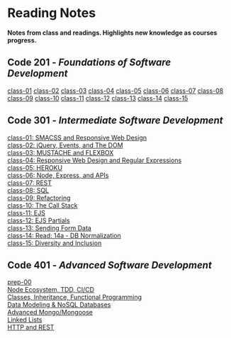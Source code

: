 # Reading Notes
**Notes from class and readings. Highlights new knowledge as courses progress.**
## Code 201 - *Foundations of Software Development*
[class-01](class-01.md)
[class-02](class-02.md)
[class-03](class-03.md)
[class-04](class-04.md)
[class-05](class-05.md)
[class-06](class-06.md)
[class-07](class-07.md)
[class-08](class-08.md)
[class-09](class-09.md)
[class-10](class-10.md)
[class-11](class-11.md)
[class-12](class-12.md)
[class-13](class-13.md)
[class-14](class-14.md)
[class-15](class-15.md)

## Code 301 - *Intermediate Software Development*
[class-01: SMACSS and Responsive Web Design](read-01.md) <br>
[class-02: jQuery, Events, and The DOM](read-02.md) <br>
[class-03: MUSTACHE and FLEXBOX](read-03.md) <br>
[class-04: Responsive Web Design and Regular Expressions](read-04.md) <br>
[class-05: HEROKU](read-05.md) <br>
[class-06: Node, Express, and APIs](read-06.md) <br>
[class-07: REST](read-07.md) <br>
[class-08: SQL](read-08.md) <br>
[class-09: Refactoring](read-09.md) <br>
[class-10: The Call Stack](read-10.md) <br>
[class-11: EJS](read-11.md) <br>
[class-12: EJS Partials](read-12.md) <br>
[class-13: Sending Form Data](read-13.md) <br>
[class-14: Read: 14a - DB Normalization](read-14.md) <br>
[class-15: Diversity and Inclusion](read-15.md) <br>

## Code 401 - *Advanced Software Development*

[prep-00](401-00.md) <br>
[Node Ecosystem, TDD, CI/CD](401-01.md) <br>
[Classes, Inheritance, Functional Programming](401-02.md) <br>
[Data Modeling & NoSQL Databases](401-03.md) <br>
[Advanced Mongo/Mongoose](401-04.md) <br>
[Linked Lists](401-05.md) <br>
[HTTP and REST](401-06.md) <br>
